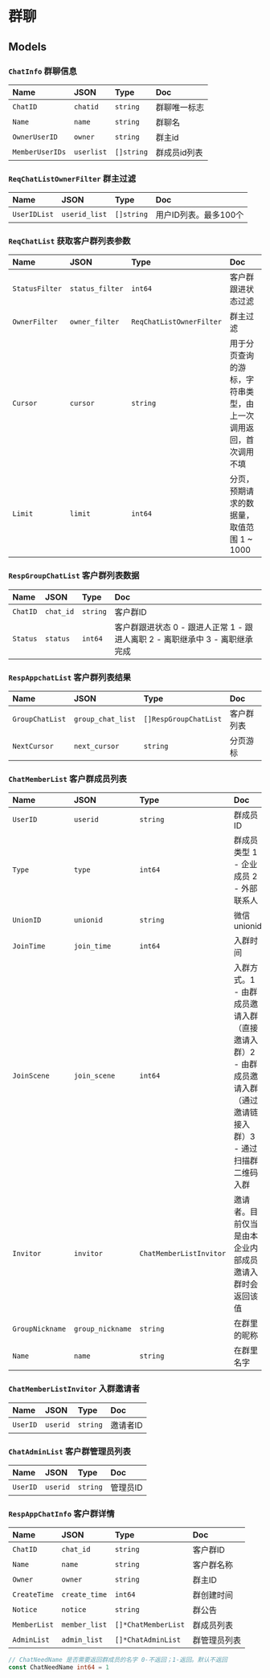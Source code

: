 # 群聊

## Models

### `ChatInfo` 群聊信息

Name|JSON|Type|Doc
:---|:---|:---|:--
`ChatID`|`chatid`|`string`| 群聊唯一标志
`Name`|`name`|`string`|群聊名
`OwnerUserID`|`owner`|`string`|群主id
`MemberUserIDs`|`userlist`|`[]string`|群成员id列表

### `ReqChatListOwnerFilter` 群主过滤

Name|JSON|Type|Doc
:---|:---|:---|:--
`UserIDList`|`userid_list`|`[]string`| 用户ID列表。最多100个

### `ReqChatList` 获取客户群列表参数

Name|JSON|Type|Doc
:---|:---|:---|:--
`StatusFilter`|`status_filter`|`int64`| 客户群跟进状态过滤
`OwnerFilter`|`owner_filter`|`ReqChatListOwnerFilter`| 群主过滤
`Cursor`|`cursor`|`string`| 用于分页查询的游标，字符串类型，由上一次调用返回，首次调用不填
`Limit`|`limit`|`int64`| 分页，预期请求的数据量，取值范围 1 ~ 1000

### `RespGroupChatList` 客户群列表数据

Name|JSON|Type|Doc
:---|:---|:---|:--
`ChatID`|`chat_id`|`string`| 客户群ID
`Status`|`status`|`int64`| 客户群跟进状态 0 - 跟进人正常 1 - 跟进人离职 2 - 离职继承中 3 - 离职继承完成

### `RespAppchatList` 客户群列表结果

Name|JSON|Type|Doc
:---|:---|:---|:--
`GroupChatList`|`group_chat_list`|`[]RespGroupChatList`| 客户群列表
`NextCursor`|`next_cursor`|`string`| 分页游标

### `ChatMemberList` 客户群成员列表

Name|JSON|Type|Doc
:---|:---|:---|:--
`UserID`|`userid`|`string`| 群成员ID
`Type`|`type`|`int64`| 群成员类型 1 - 企业成员  2 - 外部联系人
`UnionID`|`unionid`|`string`| 微信unionid
`JoinTime`|`join_time`|`int64`| 入群时间
`JoinScene`|`join_scene`|`int64`| 入群方式。1 - 由群成员邀请入群（直接邀请入群）2 - 由群成员邀请入群（通过邀请链接入群）3 - 通过扫描群二维码入群
`Invitor`|`invitor`|`ChatMemberListInvitor`| 邀请者。目前仅当是由本企业内部成员邀请入群时会返回该值
`GroupNickname`|`group_nickname`|`string`| 在群里的昵称
`Name`|`name`|`string`| 在群里名字

### `ChatMemberListInvitor` 入群邀请者

Name|JSON|Type|Doc
:---|:---|:---|:--
`UserID`|`userid`|`string`| 邀请者ID

### `ChatAdminList` 客户群管理员列表

Name|JSON|Type|Doc
:---|:---|:---|:--
`UserID`|`userid`|`string`| 管理员ID

### `RespAppChatInfo` 客户群详情
Name|JSON|Type|Doc
:---|:---|:---|:--
`ChatID`|`chat_id`|`string`| 客户群ID
`Name`|`name`|`string`| 客户群名称
`Owner`|`owner`|`string`| 群主ID
`CreateTime`|`create_time`|`int64`| 群创建时间
`Notice`|`notice`|`string`| 群公告
`MemberList`|`member_list`|`[]*ChatMemberList`| 群成员列表
`AdminList`|`admin_list`|`[]*ChatAdminList`| 群管理员列表

```go
// ChatNeedName 是否需要返回群成员的名字 0-不返回；1-返回。默认不返回
const ChatNeedName int64 = 1
```
